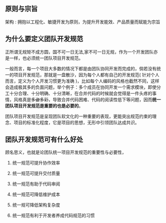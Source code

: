 ## 原则与宗旨

架构 : 拥抱以工程化、敏捷开发为原则，为提升开发能效、产品质量而赋能为宗旨

## 为什么要定义团队开发规范

正所谓无规矩不成方圆，国不可一日无法,家不可一日无规，作为一个开发团队亦是一样，也必须统一团队项目开发规范。

一般而言，每一个项目大多数的情况下都是由团队协同开发而完成的，倘若没有统一的项目开发规范，那就是一盘散沙，因为每个人都有自己的开发规范( 针对个人而言，定义为个人开发习惯更为准确 )，比如每个人编码的风格也截然不同，这样会造成极其多的负面问题，举个例子：多个成员在协同开发一个需求模块，即使分工十分合理、十分明确、十分清晰，在合并代码的时候就会觉得是一件头疼的事情，风格真是~~多姿多彩~~，导致合并代码困难、代码的阅读性低下等问题，因而**统一团队项目开发规范是重要的也是必要的**。

团队项目开发规范是呈现团队软文化的一种重要的表现，更能突出规范约束的理念、项目的标准化程度，它是项目的思想，无形中引领团队达成共识。


## 团队开发规范可有什么好处

顾名思义，也就是论团队统一项目开发规范的重要性与必要性，

1. 统一规范可提升协作效率

2. 统一规范可提升交付质量

3. 统一规范有助于代码审阅

4. 统一规范可降低维护成本

5. 统一规可降低架构复杂度

6. 统一规范有利于开发者养成代码规范的习惯

